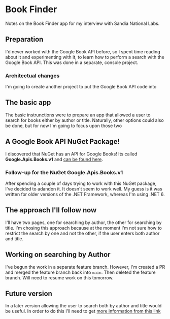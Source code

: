# Book Finder
Notes on the Book Finder app for my interview with Sandia National Labs.

## Preparation
I'd never worked with the Google Book API before, so I spent 
time reading about it and experimenting with it, to learn how to
perform a search with the Google Book API. This was done in
a separate, console project.

### Architectual changes
I'm going to create another project to put the Google Book API code into

## The basic app
The basic instrunctions were to prepare an app that allowed a user
to search for books either by author or title. Naturally, other
options could also be done, but for now I'm going to focus upon 
those two

## A Google Book API NuGet Package!
I discovered that NuGet has an API for Google Books! Its called **Google.Apis.Books.v1**
and [can be found here](https://www.nuget.org/packages/Google.Apis.Books.v1).

### Follow-up for the NuGet Google.Apis.Books.v1
After spending a couple of days trying to work with this NuGet package, I've decided
to adandon it. It doesn't seem to work well. My guess is it was written for older versions
of the .NET Framework, whereas I'm using .NET 6.

## The approach I'll follow now
I'll have two pages, one for searching by author, the other 
for searching by title. I'm chosing this approach because at the 
moment I'm not sure how to restrict the search by one and not the 
other, if the user enters both author and title.

## Working on searching by Author
I've begun the work in a separate feature branch. However, I'm created a PR
and merged the feature branch back into `main`. Then deleted the feature branch.
Will need to resume work on this tomorrow.

## Future version

In a later version allowing the user to search both by author
and title would be useful. In order to do this I'll need to get
[more information from this link](https://developers.google.com/books/docs/v1/using#api_params)
